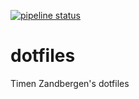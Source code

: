 [![pipeline status](https://gitlab.com/TimenZan/dotfiles/badges/master/pipeline.svg)](https://gitlab.com/TimenZan/dotfiles/-/commits/master)

# dotfiles

Timen Zandbergen's dotfiles

